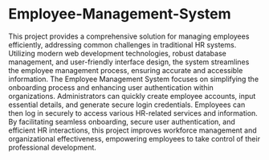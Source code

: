 # Employee-Management-System
This project provides a comprehensive solution for managing employees efficiently, addressing common challenges in traditional HR systems. Utilizing modern web development technologies, robust database management, and user-friendly interface design, the system streamlines the employee management process, ensuring accurate and accessible information. The Employee Management System focuses on simplifying the onboarding process and enhancing user authentication within organizations. Administrators can quickly create employee accounts, input essential details, and generate secure login credentials. Employees can then log in securely to access various HR-related services and information. By facilitating seamless onboarding, secure user authentication, and efficient HR interactions, this project improves workforce management and organizational effectiveness, empowering employees to take control of their professional development.
